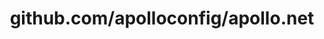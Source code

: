 ---
layout: post
title: github.com/apolloconfig/apollo.net
categories: link
tags: [انگلیسی, برنامه‌نویسی]
---